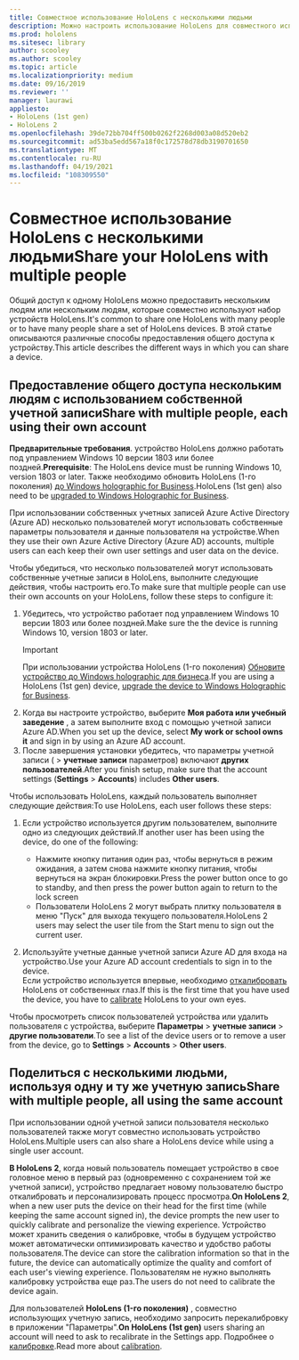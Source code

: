```yaml
---
title: Совместное использование HoloLens с несколькими людьми
description: Можно настроить использование HoloLens для совместного использования несколькими учетными записями Azure Active Directory или несколькими пользователями, использующими одну учетную запись.
ms.prod: hololens
ms.sitesec: library
author: scooley
ms.author: scooley
ms.topic: article
ms.localizationpriority: medium
ms.date: 09/16/2019
ms.reviewer: ''
manager: laurawi
appliesto:
- HoloLens (1st gen)
- HoloLens 2
ms.openlocfilehash: 39de72bb704ff500b0262f2268d003a08d520eb2
ms.sourcegitcommit: ad53ba5edd567a18f0c172578d78db3190701650
ms.translationtype: MT
ms.contentlocale: ru-RU
ms.lasthandoff: 04/19/2021
ms.locfileid: "108309550"
---
```

# <a name="share-your-hololens-with-multiple-people"></a><span data-ttu-id="b1d2a-103">Совместное использование HoloLens с несколькими людьми</span><span class="sxs-lookup"><span data-stu-id="b1d2a-103">Share your HoloLens with multiple people</span></span>

<span data-ttu-id="b1d2a-104">Общий доступ к одному HoloLens можно предоставить нескольким людям или нескольким людям, которые совместно используют набор устройств HoloLens.</span><span class="sxs-lookup"><span data-stu-id="b1d2a-104">It's common to share one HoloLens with many people or to have many people share a set of HoloLens devices.</span></span>  <span data-ttu-id="b1d2a-105">В этой статье описываются различные способы предоставления общего доступа к устройству.</span><span class="sxs-lookup"><span data-stu-id="b1d2a-105">This article describes the different ways in which you can share a device.</span></span>

## <a name="share-with-multiple-people-each-using-their-own-account"></a><span data-ttu-id="b1d2a-106">Предоставление общего доступа нескольким людям с использованием собственной учетной записи</span><span class="sxs-lookup"><span data-stu-id="b1d2a-106">Share with multiple people, each using their own account</span></span>

<span data-ttu-id="b1d2a-107">**Предварительные требования**. устройство HoloLens должно работать под управлением Windows 10 версии 1803 или более поздней.</span><span class="sxs-lookup"><span data-stu-id="b1d2a-107">**Prerequisite**: The HoloLens device must be running Windows 10, version 1803 or later.</span></span>  <span data-ttu-id="b1d2a-108">Также необходимо обновить HoloLens (1-го поколения) [до Windows holographic for Business](hololens-upgrade-enterprise.md).</span><span class="sxs-lookup"><span data-stu-id="b1d2a-108">HoloLens (1st gen) also need to be [upgraded to Windows Holographic for Business](hololens-upgrade-enterprise.md).</span></span>

<span data-ttu-id="b1d2a-109">При использовании собственных учетных записей Azure Active Directory (Azure AD) несколько пользователей могут использовать собственные параметры пользователя и данные пользователя на устройстве.</span><span class="sxs-lookup"><span data-stu-id="b1d2a-109">When they use their own Azure Active Directory (Azure AD) accounts, multiple users can each keep their own user settings and user data on the device.</span></span>

<span data-ttu-id="b1d2a-110">Чтобы убедиться, что несколько пользователей могут использовать собственные учетные записи в HoloLens, выполните следующие действия, чтобы настроить его.</span><span class="sxs-lookup"><span data-stu-id="b1d2a-110">To make sure that multiple people can use their own accounts on your HoloLens, follow these steps to configure it:</span></span>

1. <span data-ttu-id="b1d2a-111">Убедитесь, что устройство работает под управлением Windows 10 версии 1803 или более поздней.</span><span class="sxs-lookup"><span data-stu-id="b1d2a-111">Make sure the the device is running Windows 10, version 1803 or later.</span></span>
   > [!IMPORTANT]
   > <span data-ttu-id="b1d2a-112">При использовании устройства HoloLens (1-го поколения) [Обновите устройство до Windows holographic для бизнеса](hololens1-upgrade-enterprise.md).</span><span class="sxs-lookup"><span data-stu-id="b1d2a-112">If you are using a HoloLens (1st gen) device, [upgrade the device to Windows Holographic for Business](hololens1-upgrade-enterprise.md).</span></span>
1. <span data-ttu-id="b1d2a-113">Когда вы настроите устройство, выберите **Моя работа или учебный заведение** , а затем выполните вход с помощью учетной записи Azure AD.</span><span class="sxs-lookup"><span data-stu-id="b1d2a-113">When you set up the device, select **My work or school owns it** and sign in by using an Azure AD account.</span></span>
1. <span data-ttu-id="b1d2a-114">После завершения установки убедитесь, что параметры учетной записи (  >  **учетные записи** параметров) включают **других пользователей**.</span><span class="sxs-lookup"><span data-stu-id="b1d2a-114">After you finish setup, make sure that the account settings (**Settings** > **Accounts**) includes **Other users**.</span></span>

<span data-ttu-id="b1d2a-115">Чтобы использовать HoloLens, каждый пользователь выполняет следующие действия:</span><span class="sxs-lookup"><span data-stu-id="b1d2a-115">To use HoloLens, each user follows these steps:</span></span>

1. <span data-ttu-id="b1d2a-116">Если устройство используется другим пользователем, выполните одно из следующих действий.</span><span class="sxs-lookup"><span data-stu-id="b1d2a-116">If another user has been using the device, do one of the following:</span></span>
   - <span data-ttu-id="b1d2a-117">Нажмите кнопку питания один раз, чтобы вернуться в режим ожидания, а затем снова нажмите кнопку питания, чтобы вернуться на экран блокировки.</span><span class="sxs-lookup"><span data-stu-id="b1d2a-117">Press the power button once to go to standby, and then press the power button again to return to the lock screen</span></span>
   - <span data-ttu-id="b1d2a-118">Пользователи HoloLens 2 могут выбрать плитку пользователя в меню "Пуск" для выхода текущего пользователя.</span><span class="sxs-lookup"><span data-stu-id="b1d2a-118">HoloLens 2 users may select the user tile from the Start menu to sign out the current user.</span></span>

1. <span data-ttu-id="b1d2a-119">Используйте учетные данные учетной записи Azure AD для входа на устройство.</span><span class="sxs-lookup"><span data-stu-id="b1d2a-119">Use your Azure AD account credentials to sign in to the device.</span></span>  
    <span data-ttu-id="b1d2a-120">Если устройство используется впервые, необходимо [откалибровать](hololens-calibration.md) HoloLens от собственных глаз.</span><span class="sxs-lookup"><span data-stu-id="b1d2a-120">If this is the first time that you have used the device, you have to [calibrate](hololens-calibration.md) HoloLens to your own eyes.</span></span>

<span data-ttu-id="b1d2a-121">Чтобы просмотреть список пользователей устройства или удалить пользователя с устройства, выберите **Параметры**  >  **учетные записи**  >  **другие пользователи**.</span><span class="sxs-lookup"><span data-stu-id="b1d2a-121">To see a list of the device users or to remove a user from the device, go to **Settings** > **Accounts** > **Other users**.</span></span>

## <a name="share-with-multiple-people-all-using-the-same-account"></a><span data-ttu-id="b1d2a-122">Поделиться с несколькими людьми, используя одну и ту же учетную запись</span><span class="sxs-lookup"><span data-stu-id="b1d2a-122">Share with multiple people, all using the same account</span></span>

<span data-ttu-id="b1d2a-123">При использовании одной учетной записи пользователя несколько пользователей также могут совместно использовать устройство HoloLens.</span><span class="sxs-lookup"><span data-stu-id="b1d2a-123">Multiple users can also share a HoloLens device while using a single user account.</span></span>

<span data-ttu-id="b1d2a-124">**В HoloLens 2**, когда новый пользователь помещает устройство в свое головное меню в первый раз (одновременно с сохранением той же учетной записи), устройство предлагает новому пользователю быстро откалибровать и персонализировать процесс просмотра.</span><span class="sxs-lookup"><span data-stu-id="b1d2a-124">**On HoloLens 2**, when a new user puts the device on their head for the first time (while keeping the same account signed in), the device prompts the new user to quickly calibrate and personalize the viewing experience.</span></span> <span data-ttu-id="b1d2a-125">Устройство может хранить сведения о калибровке, чтобы в будущем устройство может автоматически оптимизировать качество и удобство работы пользователя.</span><span class="sxs-lookup"><span data-stu-id="b1d2a-125">The device can store the calibration information so that in the future, the device can automatically optimize the quality and comfort of each user's viewing experience.</span></span> <span data-ttu-id="b1d2a-126">Пользователям не нужно выполнять калибровку устройства еще раз.</span><span class="sxs-lookup"><span data-stu-id="b1d2a-126">The users do not need to calibrate the device again.</span></span>

<span data-ttu-id="b1d2a-127">Для пользователей **HoloLens (1-го поколения)** , совместно использующих учетную запись, необходимо запросить перекалибровку в приложении "Параметры".</span><span class="sxs-lookup"><span data-stu-id="b1d2a-127">**On HoloLens (1st gen)** users sharing an account will need to ask to recalibrate in the Settings app.</span></span>  <span data-ttu-id="b1d2a-128">Подробнее о [калибровке](hololens-calibration.md).</span><span class="sxs-lookup"><span data-stu-id="b1d2a-128">Read more about [calibration](hololens-calibration.md).</span></span>
